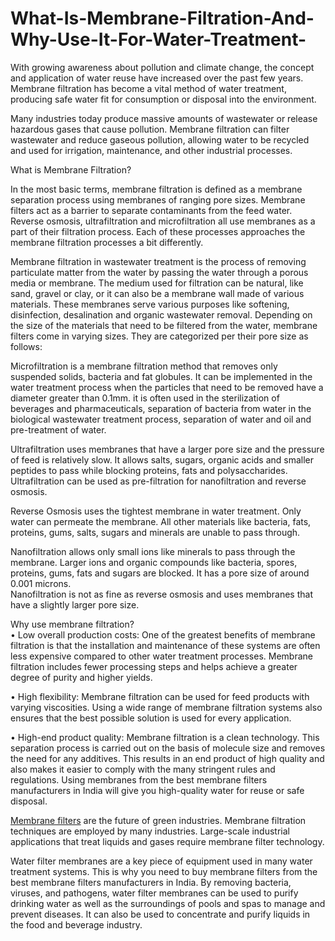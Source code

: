 # What-Is-Membrane-Filtration-And-Why-Use-It-For-Water-Treatment-
With growing awareness about pollution and climate change, the concept and application of water reuse have increased over the past few years. Membrane filtration has become a vital method of water treatment, producing safe water fit for consumption or disposal into the environment. <br>

Many industries today produce massive amounts of wastewater or release hazardous gases that cause pollution. Membrane filtration can filter wastewater and reduce gaseous pollution, allowing water to be recycled and used for irrigation, maintenance, and other industrial processes. <br>

What is Membrane Filtration? <br>

In the most basic terms, membrane filtration is defined as a membrane separation process using membranes of ranging pore sizes. Membrane filters act as a barrier to separate contaminants from the feed water. Reverse osmosis, ultrafiltration and microfiltration all use membranes as a part of their filtration process. Each of these processes approaches the membrane filtration processes a bit differently. <br>

Membrane filtration in wastewater treatment is the process of removing particulate matter from the water by passing the water through a porous media or membrane. The medium used for filtration can be natural, like sand, gravel or clay, or it can also be a membrane wall made of various materials. These membranes serve various purposes like softening, disinfection, desalination and organic wastewater removal. Depending on the size of the materials that need to be filtered from the water, membrane filters come in varying sizes. They are categorized per their pore size as follows: <br>

Microfiltration is a membrane filtration method that removes only suspended solids, bacteria and fat globules. It can be implemented in the water treatment process when the particles that need to be removed have a diameter greater than 0.1mm. it is often used in the sterilization of beverages and pharmaceuticals, separation of bacteria from water in the biological wastewater treatment process, separation of water and oil and pre-treatment of water. <br>

Ultrafiltration uses membranes that have a larger pore size and the pressure of feed is relatively slow. It allows salts, sugars, organic acids and smaller peptides to pass while blocking proteins, fats and polysaccharides. Ultrafiltration can be used as pre-filtration for nanofiltration and reverse osmosis. <br>

Reverse Osmosis uses the tightest membrane in water treatment. Only water can permeate the membrane. All other materials like bacteria, fats, proteins, gums, salts, sugars and minerals are unable to pass through. <br>

Nanofiltration allows only small ions like minerals to pass through the membrane. Larger ions and organic compounds like bacteria, spores, proteins, gums, fats and sugars are blocked. It has a pore size of around 0.001 microns. <br>
Nanofiltration is not as fine as reverse osmosis and uses membranes that have a slightly larger pore size. <br>

Why use membrane filtration? <br>
•	Low overall production costs: One of the greatest benefits of membrane filtration is that the installation and maintenance of these systems are often less expensive compared to other water treatment processes. Membrane filtration includes fewer processing steps and helps achieve a greater degree of purity and higher yields. <br>

•	High flexibility: Membrane filtration can be used for feed products with varying viscosities. Using a wide range of membrane filtration systems also ensures that the best possible solution is used for every application. <br>

•	High-end product quality: Membrane filtration is a clean technology. This separation process is carried out on the basis of molecule size and removes the need for any additives. This results in an end product of high quality and also makes it easier to comply with the many stringent rules and regulations. Using membranes from the best membrane filters manufacturers in India will give you high-quality water for reuse or safe disposal. <br>

<a href="https://arvindkaigo.com/services/membrane-and-filters/kaimembrane.php">Membrane filters</a> are the future of green industries. Membrane filtration techniques are employed by many industries. Large-scale industrial applications that treat liquids and gases require membrane filter technology. <br>

Water filter membranes are a key piece of equipment used in many water treatment systems. This is why you need to buy membrane filters from the best membrane filters manufacturers in India.  By removing bacteria, viruses, and pathogens, water filter membranes can be used to purify drinking water as well as the surroundings of pools and spas to manage and prevent diseases. It can also be used to concentrate and purify liquids in the food and beverage industry. <br>
